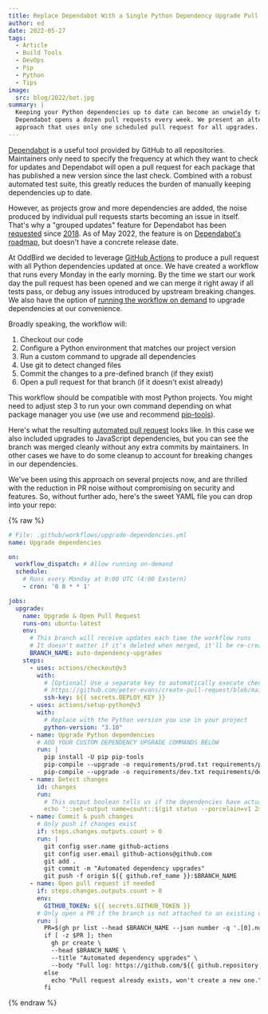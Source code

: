 ```yaml
---
title: Replace Dependabot With a Single Python Dependency Upgrade Pull Request
author: ed
date: 2022-05-27
tags:
  - Article
  - Build Tools
  - DevOps
  - Pip
  - Python
  - Tips
image:
  src: blog/2022/bot.jpg
summary: |
  Keeping your Python dependencies up to date can become an unwieldy task when
  Dependabot opens a dozen pull requests every week. We present an alternative
  approach that uses only one scheduled pull request for all upgrades.
---
```


[Dependabot](https://docs.github.com/en/code-security/dependabot/dependabot-version-updates/configuring-dependabot-version-updates)
is a useful tool provided by GitHub to all repositories. Maintainers only need
to specify the frequency at which they want to check for updates and Dependabot
will open a pull request for each package that has published a new version since
the last check. Combined with a robust automated test suite, this greatly
reduces the burden of manually keeping dependencies up to date.

However, as projects grow and more dependencies are added, the noise produced by
individual pull requests starts becoming an issue in itself. That's why a
"grouped updates" feature for Dependabot has been
[requested](https://github.com/dependabot/dependabot-core/issues/1190) since
[2018](https://github.com/dependabot/dependabot-core/issues/2265). As of May
2022, the feature is on [Dependabot's
roadmap](https://github.com/github/roadmap/issues/148), but doesn't have a
concrete release date.

At OddBird we decided to leverage [GitHub
Actions](https://github.com/features/actions) to produce a pull request with all
Python dependencies updated at once. We have created a workflow that runs every
Monday in the early morning. By the time we start our work day the pull request
has been opened and we can merge it right away if all tests pass, or debug any
issues introduced by upstream breaking changes. We also have the option of
[running the workflow on
demand](https://docs.github.com/en/actions/managing-workflow-runs/manually-running-a-workflow)
to upgrade dependencies at our convenience.

Broadly speaking, the workflow will:

1. Checkout our code
1. Configure a Python environment that matches our project version
1. Run a custom command to upgrade all dependencies
1. Use git to detect changed files
1. Commit the changes to a pre-defined branch (if they exist)
1. Open a pull request for that branch (if it doesn't exist already)

This workflow should be compatible with most Python projects. You might need to
adjust step 3 to run your own command depending on what package manager you use
(we use and recommend [pip-tools](https://github.com/jazzband/pip-tools)).

Here's what the resulting [automated pull
request](https://github.com/oddbird/Metecho/pull/2161) looks like. In this case
we also included upgrades to JavaScript dependencies, but you can see the branch
was merged cleanly without any extra commits by maintainers. In other cases we
have to do some cleanup to account for breaking changes in our dependencies.

We've been using this approach on several projects now, and are thrilled with
the reduction in PR noise without compromising on security and features. So,
without further ado, here's the sweet YAML file you can drop into your repo:

{% raw %}
```yml
# File: .github/workflows/upgrade-dependencies.yml
name: Upgrade dependencies

on:
  workflow_dispatch: # Allow running on-demand
  schedule:
    # Runs every Monday at 8:00 UTC (4:00 Eastern)
    - cron: '0 8 * * 1'

jobs:
  upgrade:
    name: Upgrade & Open Pull Request
    runs-on: ubuntu-latest
    env:
      # This branch will receive updates each time the workflow runs
      # It doesn't matter if it's deleted when merged, it'll be re-created
      BRANCH_NAME: auto-dependency-upgrades
    steps:
      - uses: actions/checkout@v3
        with:
          # [Optional] Use a separate key to automatically execute checks on the resulting PR
          # https://github.com/peter-evans/create-pull-request/blob/main/docs/concepts-guidelines.md#triggering-further-workflow-runs
          ssh-key: ${{ secrets.DEPLOY_KEY }}
      - uses: actions/setup-python@v3
        with:
          # Replace with the Python version you use in your project
          python-version: "3.10"
      - name: Upgrade Python dependencies
        # ADD YOUR CUSTOM DEPENDENCY UPGRADE COMMANDS BELOW
        run: |
          pip install -U pip pip-tools
          pip-compile --upgrade -o requirements/prod.txt requirements/prod.in
          pip-compile --upgrade -o requirements/dev.txt requirements/dev.in
      - name: Detect changes
        id: changes
        run:
          # This output boolean tells us if the dependencies have actually changed
          echo "::set-output name=count::$(git status --porcelain=v1 2>/dev/null | wc -l)"
      - name: Commit & push changes
        # Only push if changes exist
        if: steps.changes.outputs.count > 0
        run: |
          git config user.name github-actions
          git config user.email github-actions@github.com
          git add .
          git commit -m "Automated dependency upgrades"
          git push -f origin ${{ github.ref_name }}:$BRANCH_NAME
      - name: Open pull request if needed
        if: steps.changes.outputs.count > 0
        env:
          GITHUB_TOKEN: ${{ secrets.GITHUB_TOKEN }}
        # Only open a PR if the branch is not attached to an existing one
        run: |
          PR=$(gh pr list --head $BRANCH_NAME --json number -q '.[0].number')
          if [ -z $PR ]; then
            gh pr create \
            --head $BRANCH_NAME \
            --title "Automated dependency upgrades" \
            --body "Full log: https://github.com/${{ github.repository }}/actions/runs/${{ github.run_id }}"
          else
            echo "Pull request already exists, won't create a new one."
          fi
```
{% endraw %}
